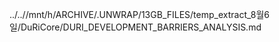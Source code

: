 ../..//mnt/h/ARCHIVE/.UNWRAP/13GB_FILES/temp_extract_8월6일/DuRiCore/DURI_DEVELOPMENT_BARRIERS_ANALYSIS.md